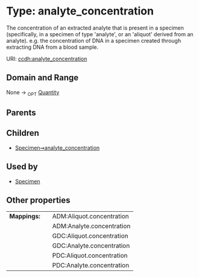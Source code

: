 
# Type: analyte_concentration


The concentration of an extracted analyte that is present in a specimen (specifically, in a specimen of type 'analyte', or an 'aliquot' derived from an analyte). e.g. the concentration of DNA in a specimen created through extracting DNA from a blood sample.

URI: [ccdh:analyte_concentration](https://ccdh.example.org/ccdh/analyte_concentration)


## Domain and Range

None ->  <sub>OPT</sub> [Quantity](Quantity.md)

## Parents


## Children

 *  [Specimen➞analyte_concentration](Specimen_analyte_concentration.md)

## Used by

 * [Specimen](Specimen.md)

## Other properties

|  |  |  |
| --- | --- | --- |
| **Mappings:** | | ADM:Aliquot.concentration |
|  | | ADM:Analyte.concentration |
|  | | GDC:Aliquot.concentration |
|  | | GDC:Analyte.concentration |
|  | | PDC:Aliquot.concentration |
|  | | PDC:Analyte.concentration |

